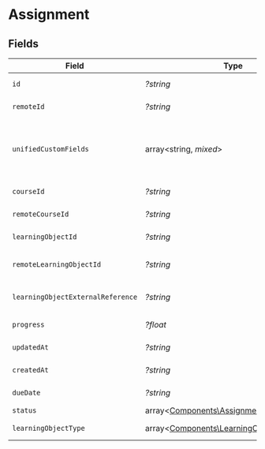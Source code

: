 # Assignment


## Fields

| Field                                                                                         | Type                                                                                          | Required                                                                                      | Description                                                                                   | Example                                                                                       |
| --------------------------------------------------------------------------------------------- | --------------------------------------------------------------------------------------------- | --------------------------------------------------------------------------------------------- | --------------------------------------------------------------------------------------------- | --------------------------------------------------------------------------------------------- |
| `id`                                                                                          | *?string*                                                                                     | :heavy_minus_sign:                                                                            | The ID associated with this assignment                                                        | 123456                                                                                        |
| `remoteId`                                                                                    | *?string*                                                                                     | :heavy_minus_sign:                                                                            | Provider's unique identifier                                                                  | 8187e5da-dc77-475e-9949-af0f1fa4e4e3                                                          |
| `unifiedCustomFields`                                                                         | array<string, *mixed*>                                                                        | :heavy_minus_sign:                                                                            | Custom Unified Fields configured in your StackOne project                                     | {<br/>"my_project_custom_field_1": "REF-1236",<br/>"my_project_custom_field_2": "some other value"<br/>} |
| `courseId`                                                                                    | *?string*                                                                                     | :heavy_minus_sign:                                                                            | The course ID associated with this assignment                                                 | 16873-ENG-1                                                                                   |
| `remoteCourseId`                                                                              | *?string*                                                                                     | :heavy_minus_sign:                                                                            | Provider's unique identifier of the course related to the assignment                          | e3cb75bf-aa84-466e-a6c1-b8322b257a48                                                          |
| `learningObjectId`                                                                            | *?string*                                                                                     | :heavy_minus_sign:                                                                            | The learning_object_id associated with this assignment                                        | e3gd34-23tr21-er234-345er56                                                                   |
| `remoteLearningObjectId`                                                                      | *?string*                                                                                     | :heavy_minus_sign:                                                                            | Provider's unique identifier of the learning object related to the assignment                 | e3cb55bf-aa84-466e-a6c1-b8302b257a49                                                          |
| `learningObjectExternalReference`                                                             | *?string*                                                                                     | :heavy_minus_sign:                                                                            | The learning_object_external_reference associated with this assignment                        | e3gd34-23tr21-er234-345er56                                                                   |
| `progress`                                                                                    | *?float*                                                                                      | :heavy_minus_sign:                                                                            | The progress associated with this assigment                                                   | 40                                                                                            |
| `updatedAt`                                                                                   | *?string*                                                                                     | :heavy_minus_sign:                                                                            | The date the assignment was last updated                                                      | 2021-07-21T14:00:00.000Z                                                                      |
| `createdAt`                                                                                   | *?string*                                                                                     | :heavy_minus_sign:                                                                            | The date the assignment was created                                                           | 2021-07-21T14:00:00.000Z                                                                      |
| `dueDate`                                                                                     | *?string*                                                                                     | :heavy_minus_sign:                                                                            | The date the assignment is due to be completed                                                | 2021-07-21T14:00:00.000Z                                                                      |
| `status`                                                                                      | array<[Components\AssignmentStatusEnum](../../Models/Components/AssignmentStatusEnum.md)>     | :heavy_minus_sign:                                                                            | The status of the assignment                                                                  |                                                                                               |
| `learningObjectType`                                                                          | array<[Components\LearningObjectTypeEnum](../../Models/Components/LearningObjectTypeEnum.md)> | :heavy_minus_sign:                                                                            | The learning object type of the assignment                                                    |                                                                                               |